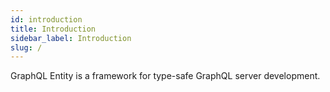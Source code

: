 ```yaml
---
id: introduction
title: Introduction
sidebar_label: Introduction
slug: /
---
```


GraphQL Entity is a framework for type-safe GraphQL server development.
